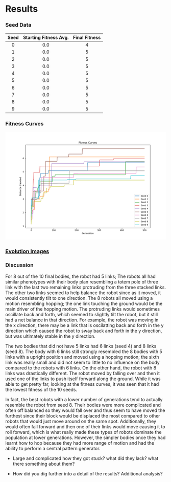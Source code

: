 # Results 

### Seed Data
<div align="center">
 
| Seed | Starting Fitness Avg. | Final Fitness |
| :---: | :---: | :---: |
| 0 | 0.0 | 4 |
| 1 | 0.0 | 5 | 
| 2 | 0.0 | 5 | 
| 3 | 0.0 | 5 | 
| 4 | 0.0 | 5 | 
| 5 | 0.0 | 5 | 
| 6 | 0.0 | 5 | 
| 7 | 0.0 | 5 | 
| 8 | 0.0 | 5 | 
| 9 | 0.0 | 5 | 
 
</div>

### Fitness Curves
 ![alt text](https://github.com/itsgohtime/mybots/blob/final-project/docs/fitness%20curves.png)

### [Evolution Images](results_docs/evolution.md)

### Discussion
For 8 out of the 10 final bodies, the robot had 5 links; The robots all had similar phenotypes with their body plan resembling a totem pole of three link with the last two remaining links protruding from the three stacked links. The other two links seemed to help balance the robot since as it moved, it would consistently tilt to one direction. The 8 robots all moved using a motion resembling hopping; the one link touching the ground would be the main driver of the hopping motion. The protruding links would sometimes oscillate back and forth, which seemed to slightly tilt the robot, but it still had a net balance in that direction. For example, the robot was moving in the x direction, there may be a link that is oscilatting back and forth in the y direction which caused the robot to sway back and forth in the y direction, but was ultimately stable in the y direction. 

The two bodies that did not have 5 links had 6 links (seed 4) and 8 links (seed 8). The body with 6 links still strongly resembled the 8 bodies with 5 links with a upright position and moved using a hopping motion; the sixth link was really small and did not seem to little to no influence on the body compared to the robots with 6 links. On the other hand, the robot with 8 links was drastically different. The robot moved by falling over and then it used one of the links to push itself forward along the ground. While it was able to get pretty far, looking at the fitness curves, it was seen that it had the lowest fitness of the 10 seeds. 

In fact, the best robots with a lower number of generations tend to actually resemble the robot from seed 8. Their bodies were more complicated and often off balanced so they would fall over and thus seem to have moved the furthest since their block would be displaced the most compared to other robots that would just move around on the same spot. Additionally, they would often fall forward and then one of their links would move causing it to roll forward, which is what really made these types of robots dominate the population at lower generations. However, the simpler bodies once they had learnt how to hop because they had more range of motion and had the ability to perform a central pattern generator. 

- Large and complicated how they got stuck? what did they lack? what there something about them?

- How did you dig further into a detail of the results? Additional analysis?
